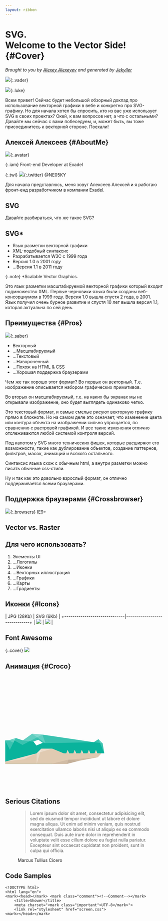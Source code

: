 ```yaml
---
layout: ribbon  
---
```


# SVG. <br> Welcome to the Vector Side! {#Cover}

*Brought to you by [Alexey Alexeyev](https://github.com/NE05KY/) and generated by [Jekyller](https://github.com/shower/jekyller)*

![](pictures/vader.png){:.vader}
<!-- Copyright 2012 KrOprOX -->
![](pictures/luke.jpg){:.luke}

<footer>
Всем привет! Сейчас будет небольшой обзорный доклад про использование векторной графики в вебе и конкретно про SVG-графику. 
Но для начала хотел бы спросить, кто из вас уже использует SVG в своих проектах? 
Окей, к вам вопросов нет, а что с остальными? 
Давайте мы сейчас с вами побеседуем, и, может быть, вы тоже присоединитесь к векторной стороне. 
Поехали!
</footer>

<style>
#Cover {
    background: #FFF;
}
#Cover .vader {
    right: 0;
    left: auto;
    bottom: 0;
    top: auto;
}
#Cover .luke {
    left: 0;
    bottom: 0;
    top: auto;
    }
#Cover h2 {
    margin:-30px 0 0;
    color:#666;
    text-align:center;
    font-size:70px;
    }
#Cover p {
    margin:10px 0 0;
    text-align:center;
    font-style:italic;
    font-size:20px;
    }
#Cover p a {
        color: grey;
}
</style>

## Алексей Алексеев {#AboutMe}

![](pictures/avatar.jpg){:.avatar}

{:.iam}
Front-end Developer at Exadel

{:.twi}
![](pictures/twitter-logo.png){:.twitter} @NE05KY

<footer>
Для начала представлюсь, меня зовут Алексеев Алексей и я работаю фронт-енд разработчиком в компании Exadel.
</footer>

<style>
#AboutMe:after {
    visibility: hidden;
}
#AboutMe h2 {
     float: left;
}
#AboutMe .iam {
     float: left;
     margin-bottom: 15px;
 }
#AboutMe .twi {
    float: left;
    clear: left;
    line-height: 48px;
}
#AboutMe .twi img {
    float:left;
}
#AboutMe .avatar {
    width: 300px;
    height: 300px;
    float: right;
    border-radius: 50%;
}   
</style>

## **SVG**

<footer>
Давайте разбираться, что же такое SVG?
</footer>

## SVG*

- Язык разметки векторной графики
- XML-подобный синтаксис
- Разрабатывается W3C с 1999 года
- Версия 1.0 в 2001 году
- ...Версия 1.1 в 2011 году

{:.note}
*Scalable Vector Graphics.

<footer>
Это язык разметки масштабируемой векторной графики который входит подмножество XML.
Первые черновики языка были созданы веб-консорциумом в 1999 году.
Версия 1.0 вышла спустя 2 года, в 2001.
Язык получил очень бурное развитие и спустя 10 лет вышла версия 1.1, которая актуальна по сей день.
</footer>

## Преимущества {#Pros}

![](pictures/new_saber.jpg){:.saber}

- Векторный
- ...Масштабируемый
- ...Текстовый
- ...Навороченный
- ...Похож на HTML & CSS
- ...Хорошая поддержка браузерами

<style>
#Pros .saber {
    float: right;
    height: 300px;
    }
</style>

<footer>
Чем же так хорошо этот формат? 
Во первых он векторный. 
Т.е. изображение описывается набором графических примитивов.

Во вторых он масштабируемый, т.е. на каких бы экранах мы не открывали изображение, оно будет выглядеть одинаково четко.

Это текстовый формат, и самые смелые рисуют векторную графику прямо в блокноте. 
Но на самом деле это означает, что изменение цвета или контура объекта на изображении сильно упрощается, по сравнению с растровой графикой.
И все такие изменения отлично отслеживаются любой системой контроля версий.

Под капотом у SVG много технических фишек, которые расширяют его возможности, такие как дублирование объектов, создание паттернов, фильтров, масок, анимаций и всякого остального.

Синтаксис языка схож с обычным html, а внутри разметки можно писать обычные css-стили.

Ну и так как это довольно взрослый формат, он отлично поддерживается всеми браузерами.
</footer>

## Поддержка браузерами {#Crossbrowser}
<!-- TODO: tooltips -->
![](pictures/browsers.svg){:.browsers}
<span class="tooltip" data-tooltip="I’m the tooltip text.">IE9+</span>
<!-- Copyright caferati.me @ rafael@caferati.me -->

<footer>

</footer>

<style>
#Crossbrowser .browsers {
    width: 100%;
    margin-top: 70px;
}
</style>

## **Vector vs. Raster**

## Для чего использовать?

1. Элементы UI
2. ...Логотипы
3. ...Иконки
4. ...Векторных иллюстраций
5. ...Графики
6. ...Карты
7. ...Градиенты 

## Иконки {#Icons}

|  JPG (28Kb)                  | SVG (6Kb)                    |
+------------------------------|------------------------------+
| ![](pictures/vader_icon.jpg) | ![](pictures/vader_icon.svg) |

<style>
#Icons img {
    width: 300px;
    vertical-align: middle;
}
</style>


## Font Awesome
{:.cover}
![](pictures/awesome.jpg)

## Анимация {#Croco}
<!-- TODO: shout SVG -->
<script src="scripts/snap.svg-min.js"></script>
<script src="scripts/crocodile.js"></script>
<style>#Croco .wrapper{text-align:left;margin-top:-150px;}</style>
<div class="wrapper"><svg version="1.1" id="crocodile" xmlns="http://www.w3.org/2000/svg" xmlns:xlink="http://www.w3.org/1999/xlink" x="0px" y="0px" width="700px" height="500px" viewBox="0 0 400 250" enable-background="new 0 0 260 250" xml:space="preserve"> <g> <text id="symbol" transform="matrix(1 0 0 1 224.2318 361)" fill="#848383" font-family="'MyriadPro-Regular'" font-size="70">SVG!</text> <g id="head"> <polygon fill="#09B39C" points="44.613,146.703 26.665,140.721 8.718,146.703 -0.252,146.703 -0.252,206.523 44.613,206.523 119.387,206.523 119.387,167.64 "></polygon> <polygon opacity="0.2" fill="#FFFFFF" enable-background="new " points="-0.252,146.703 11.712,170.631 26.667,140.721 8.721,146.703 "></polygon> <polyline opacity="0.2" fill="#FFFFFF" enable-background="new " points="8.718,146.703 20.685,152.685 26.665,140.721 "></polyline> <polygon opacity="0.2" fill="#FFFFFF" enable-background="new " points="44.613,146.703 53.613,163.667 17.694,143.712 26.667,140.721 "></polygon> </g> <g id="upper-head" transform="matrix(0.9903,0.1392,-0.1392,0.9903,20.8867,-4.693)"> <g id="upper-jaw" transform="matrix(0.7986,0.6018,-0.6018,0.7986,94.3542,-29.9951)"> <g> <path id="upper-teeth" fill="#E0CAB1" d="M151.174,129.382l14.913,6.086l-6.602-14.691L151.174,129.382z M138.707,142.292 l14.914,6.086l-6.603-14.692L138.707,142.292z M126.241,155.201l14.913,6.086l-6.602-14.692L126.241,155.201z M163.64,116.474 l14.913,6.085l-6.603-14.692L163.64,116.474z M176.106,103.564l14.913,6.086l-6.602-14.692L176.106,103.564z M188.572,90.655 l14.914,6.085l-6.602-14.691L188.572,90.655z M201.039,77.746l14.913,6.085L209.35,69.14L201.039,77.746z M221.816,56.23 l-8.311,8.607l14.913,6.085L221.816,56.23z"></path> <path opacity="0.4" fill="#FFFFFF" enable-background="new " d="M155.329,125.08l10.758,10.388l-6.602-14.691L155.329,125.08 z M142.863,137.989l10.758,10.389l-6.603-14.692L142.863,137.989z M130.396,150.898l10.758,10.389l-6.602-14.692 L130.396,150.898z M167.796,112.171l10.757,10.388l-6.603-14.692L167.796,112.171z M180.261,99.261l10.758,10.389l-6.602-14.692 L180.261,99.261z M192.728,86.352l10.758,10.388l-6.602-14.691L192.728,86.352z M205.195,73.443l10.757,10.388L209.35,69.14 L205.195,73.443z M221.816,56.23l-4.156,4.303l10.758,10.389L221.816,56.23z"></path> </g> <polygon fill="#09B39C" points="215.135,33 200.18,33 197.189,46.955 92,125 88.355,171.706 106.387,180.64 236.072,47.955 "></polygon> <polygon opacity="0.2" fill="#FFFFFF" enable-background="new " points="92,125 97.423,150.703 197.189,46.955 "></polygon> <line opacity="0.2" fill="#FFFFFF" enable-background="new " x1="197.189" y1="46.955" x2="92" y2="125"></line> <polygon opacity="0.2" fill="#FFFFFF" enable-background="new " points="200.18,33 236.072,47.955 215.135,33 "></polygon> <polygon opacity="0.2" fill="#FFFFFF" enable-background="new " points="197.189,46.955 215.135,33 200.18,33 "></polygon> </g> <polygon fill="#09B39C" points="92,125 65.55,126.757 44.613,146.703 44.613,176.523 119.387,176.523 119.387,167.64 107.897,156.377 "></polygon> <polygon opacity="0.2" fill="#FFFFFF" enable-background="new " points="92,125 102.423,145.703 65.55,126.757 "></polygon> <polygon opacity="0.2" fill="#FFFFFF" enable-background="new " points="44.613,146.703 102.423,145.703 92,125 65.55,126.757 "></polygon> <polygon id="eye_1_" fill="#FFFFFF" points="71.532,145.703 83.495,139.721 95.459,145.703 80.505,154.676 "></polygon> <polygon opacity="0.2" fill="#FFFFFF" enable-background="new " points="44.613,146.703 44.613,158.667 92,125 65.55,126.757 "></polygon> </g> <g id="bottom-jaw"> <g> <polygon fill="#E0CAB1" points="152.531,185.586 158.513,170.631 164.495,185.586 "></polygon> <polygon opacity="0.4" fill="#FFFFFF" enable-background="new " points="164.495,185.586 158.513,170.631 158.513,185.586 "></polygon> </g> <g> <polygon fill="#E0CAB1" points="170.477,185.586 176.459,170.631 182.441,185.586 "></polygon> <polygon opacity="0.4" fill="#FFFFFF" enable-background="new " points="182.441,185.586 176.459,170.631 176.459,185.586 "></polygon> </g> <g> <polygon fill="#E0CAB1" points="188.423,185.586 194.405,170.631 200.387,185.586 "></polygon> <polygon opacity="0.4" fill="#FFFFFF" enable-background="new " points="200.387,185.586 194.405,170.631 194.405,185.586 "></polygon> </g> <g> <polygon fill="#E0CAB1" points="206.369,185.586 212.351,170.631 218.333,185.586 "></polygon> <polygon opacity="0.4" fill="#FFFFFF" enable-background="new " points="218.333,185.586 212.351,170.631 212.351,185.586 "></polygon> </g> <g> <polygon fill="#E0CAB1" points="224.315,185.586 230.297,170.631 236.279,185.586 "></polygon> <polygon opacity="0.4" fill="#FFFFFF" enable-background="new " points="236.279,185.586 230.297,170.631 230.297,185.586 "></polygon> </g> <polygon fill="#E0CAB1" points="148.54,179.604 119.596,167.64 109.657,167.64 103.675,167.64 91.711,167.64 79.747,179.604 0,200.541 0,206.523 79.747,206.523 156.522,206.523 187.432,198.55 235.288,189.577 244.252,179.604 "></polygon> <polygon opacity="0.3" fill="#FFFFFF" enable-background="new " points="119.594,167.64 91.711,167.64 79.747,179.604 "></polygon> <polygon opacity="0.3" fill="#FFFFFF" enable-background="new " points="91.711,167.64 79.747,206.523 79.747,179.604 "></polygon> <polygon opacity="0.1" fill="#534741" enable-background="new " points="235.288,189.577 160.513,195.559 115.639,206.523 156.522,206.523 187.432,198.55 "></polygon> <polygon opacity="0.1" fill="#534741" enable-background="new " points="187.432,198.55 160.513,195.559 156.522,206.523 156.522,206.523 "></polygon> <polygon opacity="0.3" fill="#FFFFFF" enable-background="new " points="0,200.541 46.847,194.559 79.747,179.604 "></polygon> </g> </g> <desc>Created with Snap</desc><defs></defs></svg></div>
<!-- svg from site snapsvg.io -->

## Serious Citations

<figure markdown="1">

> Lorem ipsum dolor sit amet, consectetur adipisicing elit, sed do eiusmod tempor incididunt ut labore et dolore magna aliqua. Ut enim ad minim veniam, quis nostrud exercitation ullamco laboris nisi ut aliquip ex ea commodo consequat. Duis aute irure dolor in reprehenderit in voluptate velit esse cillum dolore eu fugiat nulla pariatur. Excepteur sint occaecat cupidatat non proident, sunt in culpa qui officia.

<figcaption>Marcus Tullius Cicero</figcaption>
</figure>

## Code Samples

    <!DOCTYPE html>
    <html lang="en">
    <mark><head></mark> <mark class="comment"><!--Comment--></mark>
        <title>Shower</title>
        <meta charset="<mark class="important">UTF-8</mark>">
        <link rel="stylesheet" href="screen.css">
    <mark></head></mark>